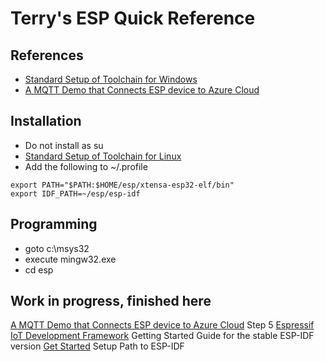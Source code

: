 # Terry's ESP Quick Reference

## References

* [Standard Setup of Toolchain for Windows](https://docs.espressif.com/projects/esp-idf/en/stable/get-started/windows-setup.html)
* [A MQTT Demo that Connects ESP device to Azure Cloud](https://github.com/espressif/esp-azure)

## Installation

* Do not install as su
* [Standard Setup of Toolchain for Linux](https://docs.espressif.com/projects/esp-idf/en/stable/get-started/linux-setup.html)
* Add the following to ~/.profile
```
export PATH="$PATH:$HOME/esp/xtensa-esp32-elf/bin"
export IDF_PATH=~/esp/esp-idf
```

## Programming

* goto c:\msys32
* execute mingw32.exe
* cd esp

## Work in progress, finished here
[A MQTT Demo that Connects ESP device to Azure Cloud](https://github.com/espressif/esp-azure) Step 5
[Espressif IoT Development Framework](https://github.com/espressif/esp-idf/blob/master/README.md) Getting Started Guide for the stable ESP-IDF version
[Get Started](https://docs.espressif.com/projects/esp-idf/en/stable/get-started/) Setup Path to ESP-IDF
